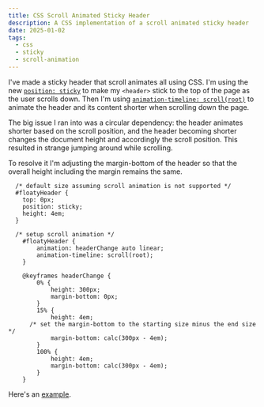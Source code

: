 ```yaml
---
title: CSS Scroll Animated Sticky Header
description: A CSS implementation of a scroll animated sticky header
date: 2025-01-02
tags:
  - css
  - sticky
  - scroll-animation
---
```

I've made a sticky header that scroll animates all using CSS. I'm using the new [`position: sticky`](https://developer.mozilla.org/en-US/docs/Web/CSS/position?v=example#sticky) to make my `<header>` stick to the top of the page as the user scrolls down. Then I'm using [`animation-timeline: scroll(root)`](https://developer.mozilla.org/en-US/docs/Web/CSS/CSS_scroll-driven_animations) to animate the header and its content shorter when scrolling down the page.

The big issue I ran into was a circular dependency: the header animates shorter based on the scroll position, and the header becoming shorter changes the document height and accordingly the scroll position. This resulted in strange jumping around while scrolling.

To resolve it I'm adjusting the margin-bottom of the header so that the overall height including the margin remains the same.

```
  /* default size assuming scroll animation is not supported */
  #floatyHeader {
  	top: 0px;
  	position: sticky;
  	height: 4em;
  }

  /* setup scroll animation */
	#floatyHeader {
		animation: headerChange auto linear;
		animation-timeline: scroll(root);
	}

	@keyframes headerChange {
		0% { 
			height: 300px; 
			margin-bottom: 0px; 
		}
		15% { 
			height: 4em; 
      /* set the margin-bottom to the starting size minus the end size */
			margin-bottom: calc(300px - 4em);
		}
		100% { 
			height: 4em; 
			margin-bottom: calc(300px - 4em);
		}
	}
```

Here's an <a href="/dave/examples/sticky-scroll-animted-header.html">example</a>.